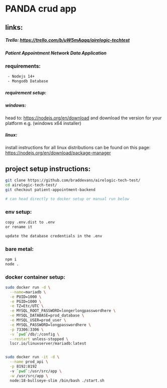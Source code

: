 # PANDA crud app

## links:

##### Trello: https://trello.com/b/uW5mAqqq/airelogic-techtest


##### Patient Appointment Network Data Application

### requirements:
```bash
 - Nodejs 14+
 - Mongodb Database
```


##### requirement setup:
##### windows:
head to: https://nodejs.org/en/download
and download the version for your platform e.g. (windows x64 installer)

##### linux:
install instructions for all linux distributions can be found on this page: 
https://nodejs.org/en/download/package-manager


###


## project setup instructions:

```bash
git clone https://github.com/braddevans/airelogic-tech-test/
cd airelogic-tech-test/
git checkout patient-appointment-backend

# can head directly to docker setup or manual run below
```


### env setup:
```bash
copy .env.dist to .env
or rename it

update the database credentials in the .env 
```


### bare metal:
```bash
npm i
node .
```



### docker container setup:
```bash
sudo docker run -d \
  --name=mariadb \
  -e PUID=1000 \
  -e PGID=1000 \
  -e TZ=Etc/UTC \
  -e MYSQL_ROOT_PASSWORD=longerlongpasswordhere \
  -e MYSQL_DATABASE=prod_database \
  -e MYSQL_USER=prod_user \
  -e MYSQL_PASSWORD=longpasswordhere \
  -p 73306:3306 \
  -v `pwd`/db/:/config \
  --restart unless-stopped \
  lscr.io/linuxserver/mariadb:latest


sudo docker run -it -d \
  --name prod_api \
  -p 8192:8192
  -v `pwd`:/usr/src/app \
  -w /usr/src/app \
  node:18-bullseye-slim /bin/bash ./start.sh
```